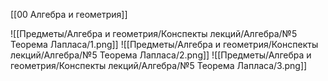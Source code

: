 [[00 Алгебра и геометрия]]

![[Предметы/Алгебра и геометрия/Конспекты лекций/Алгебра/№5 Теорема Лапласа/1.png]]
![[Предметы/Алгебра и геометрия/Конспекты лекций/Алгебра/№5 Теорема Лапласа/2.png]]
![[Предметы/Алгебра и геометрия/Конспекты лекций/Алгебра/№5 Теорема Лапласа/3.png]]
